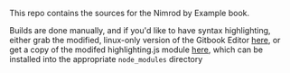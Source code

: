 This repo contains the sources for the Nimrod by Example book.

Builds are done manually, and if you'd like to have syntax highlighting, either
grab the modified, linux-only version of the Gitbook Editor [here](http://www.mediafire.com/download/p8qvm1w5t3dfvm4/gitbook-editor-linux.7z),
or get a copy of the modifed highlighting.js module [here](http://www.mediafire.com/download/c37n1q6bcvd950k/modified-highligh.7z),
which can be installed into the appropriate `node_modules` directory
